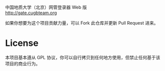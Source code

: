 中国地质大学（北京）网管登录器 Web 版  
http://gate.cugbteam.org 

如果你想要为这个项目贡献力量，可以 Fork 此仓库并更新 Pull Request 进来。

#  License  
本项目基本遵从 GPL 协议，你可以自行拷贝到任何地方使用，但禁止任何基于该项目的商业行为。